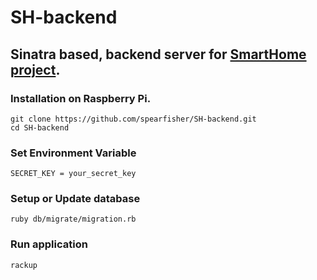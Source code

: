 # SH-backend
## Sinatra based, backend server for [SmartHome project](https://github.com/spearfisher/SmartHome).

### Installation on Raspberry Pi.
```
git clone https://github.com/spearfisher/SH-backend.git
cd SH-backend
```
### Set Environment Variable
  `SECRET_KEY = your_secret_key`

### Setup or Update database
  `ruby db/migrate/migration.rb`

### Run application
  `rackup`
